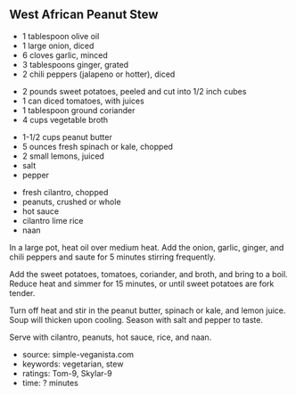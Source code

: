 West African Peanut Stew
------------------------

- 1 tablespoon olive oil
- 1 large onion, diced
- 6 cloves garlic, minced
- 3 tablespoons ginger, grated
- 2 chili peppers (jalapeno or hotter), diced
<!-- -->
- 2 pounds sweet potatoes, peeled and cut into 1/2 inch cubes
- 1 can diced tomatoes, with juices
- 1 tablespoon ground coriander
- 4 cups vegetable broth
<!-- -->
- 1-1/2 cups peanut butter
- 5 ounces fresh spinach or kale, chopped
- 2 small lemons, juiced
- salt
- pepper
<!-- -->
- fresh cilantro, chopped
- peanuts, crushed or whole
- hot sauce
- cilantro lime rice
- naan

In a large pot, heat oil over medium heat. Add the onion, garlic,
ginger, and chili peppers and saute for 5 minutes stirring frequently.

Add the sweet potatoes, tomatoes, coriander, and broth, and bring to a
boil. Reduce heat and simmer for 15 minutes, or until sweet potatoes
are fork tender.

Turn off heat and stir in the peanut butter, spinach or kale, and
lemon juice. Soup will thicken upon cooling. Season with salt and
pepper to taste.

Serve with cilantro, peanuts, hot sauce, rice, and naan.

- source: simple-veganista.com
- keywords: vegetarian, stew
- ratings: Tom-9, Skylar-9
- time: ? minutes
